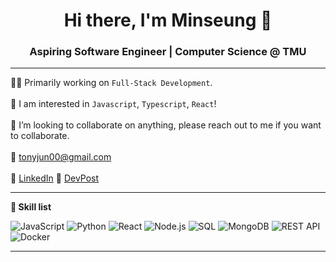 <div align="center">

# Hi there, I'm Minseung 👋
### Aspiring Software Engineer | Computer Science @ TMU
</div>

---
👨‍💻 Primarily working on `Full-Stack Development`. 
<br><br>
🚀 I am interested in `Javascript`, `Typescript`, `React`!
<br><br>
💞️ I’m looking to collaborate on anything, please reach out to me if you want to collaborate.
<br><br>
📧 [tonyjun00@gmail.com](mailto:tonyjun00@gmail.com)
<br><br>
🔗  [LinkedIn](https://www.linkedin.com/in/minseung-jeon-58ba69287/) 
🔗  [DevPost](https://devpost.com/tonyjun00?ref_content=user-portfolio&ref_feature=portfolio&ref_medium=global-nav)

---
**👷 Skill list**

![JavaScript](https://img.shields.io/badge/JavaScript-323330?style=for-the-badge&logo=javascript&logoColor=F7DF1E)
![Python](https://img.shields.io/badge/Python-3776AB?style=for-the-badge&logo=python&logoColor=white)
![React](https://img.shields.io/badge/React-20232A?style=for-the-badge&logo=react&logoColor=61DAFB) 
![Node.js](https://img.shields.io/badge/Node.js-339933?style=for-the-badge&logo=nodedotjs&logoColor=white) 
![SQL](https://img.shields.io/badge/MySQL-005C84?style=for-the-badge&logo=mysql&logoColor=white)
![MongoDB](https://img.shields.io/badge/MongoDB-4EA94B?style=for-the-badge&logo=mongodb&logoColor=white)
![REST API](https://img.shields.io/badge/REST%20API-blue?style=for-the-badge&logo=api&logoColor=white)
![Docker](https://img.shields.io/badge/Docker-2CA5E0?style=for-the-badge&logo=docker&logoColor=white) 

<!-- Coming Soon --> 
 <!-- 
 ![TypeScript](https://img.shields.io/badge/TypeScript-007ACC?style=for-the-badge&logo=typescript&logoColor=white)  
 ![Webpack](https://img.shields.io/badge/Webpack-8DD6F9?style=for-the-badge&logo=Webpack&logoColor=white) ![Next.js](https://img.shields.io/badge/next.js-000000?style=for-the-badge&logo=nextdotjs&logoColor=white) 
 ![Web Security knowledge](https://img.shields.io/badge/Web%20Security-000000?style=for-the-badge&logo=WebAuthn&logoColor=white) 
 ![GraphQl](https://img.shields.io/badge/GraphQl-E10098?style=for-the-badge&logo=graphql&logoColor=white)
 -->
 ---
